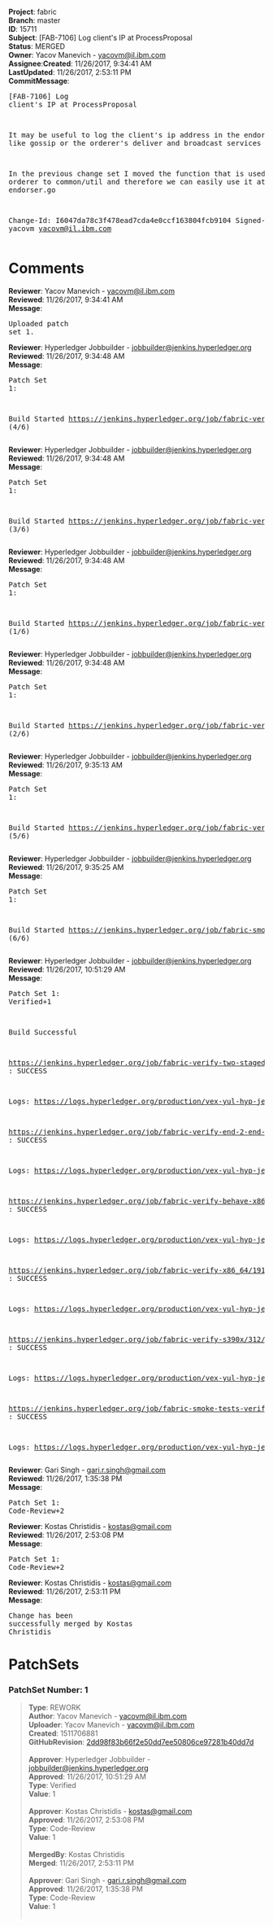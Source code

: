 <strong>Project</strong>: fabric</br><strong>Branch</strong>: master<br><strong>ID</strong>: 15711<br><strong>Subject</strong>: [FAB-7106] Log client's IP at ProcessProposal<br><strong>Status</strong>: MERGED<br><strong>Owner</strong>: Yacov Manevich - yacovm@il.ibm.com<br><strong>Assignee</strong>:<strong>Created</strong>: 11/26/2017, 9:34:41 AM<br><strong>LastUpdated</strong>: 11/26/2017, 2:53:11 PM<br><strong>CommitMessage</strong>:<br><pre>[FAB-7106] Log client's IP at ProcessProposal

It may be useful to log the client's ip address in the endorser
just like gossip or the orderer's deliver and broadcast services do.

In the previous change set I moved the function that is used
in the orderer to common/util and therefore we can easily use it
at the endorser.go

Change-Id: I6047da78c3f478ead7cda4e0ccf163804fcb9104
Signed-off-by: yacovm <yacovm@il.ibm.com>
</pre><h1>Comments</h1><strong>Reviewer</strong>: Yacov Manevich - yacovm@il.ibm.com<br><strong>Reviewed</strong>: 11/26/2017, 9:34:41 AM<br><strong>Message</strong>: <pre>Uploaded patch set 1.</pre><strong>Reviewer</strong>: Hyperledger Jobbuilder - jobbuilder@jenkins.hyperledger.org<br><strong>Reviewed</strong>: 11/26/2017, 9:34:48 AM<br><strong>Message</strong>: <pre>Patch Set 1:

Build Started https://jenkins.hyperledger.org/job/fabric-verify-s390x/312/ (4/6)</pre><strong>Reviewer</strong>: Hyperledger Jobbuilder - jobbuilder@jenkins.hyperledger.org<br><strong>Reviewed</strong>: 11/26/2017, 9:34:48 AM<br><strong>Message</strong>: <pre>Patch Set 1:

Build Started https://jenkins.hyperledger.org/job/fabric-verify-behave-x86_64/13228/ (3/6)</pre><strong>Reviewer</strong>: Hyperledger Jobbuilder - jobbuilder@jenkins.hyperledger.org<br><strong>Reviewed</strong>: 11/26/2017, 9:34:48 AM<br><strong>Message</strong>: <pre>Patch Set 1:

Build Started https://jenkins.hyperledger.org/job/fabric-verify-two-staged-ci-check-x86_64/1740/ (1/6)</pre><strong>Reviewer</strong>: Hyperledger Jobbuilder - jobbuilder@jenkins.hyperledger.org<br><strong>Reviewed</strong>: 11/26/2017, 9:34:48 AM<br><strong>Message</strong>: <pre>Patch Set 1:

Build Started https://jenkins.hyperledger.org/job/fabric-verify-end-2-end-x86_64/10871/ (2/6)</pre><strong>Reviewer</strong>: Hyperledger Jobbuilder - jobbuilder@jenkins.hyperledger.org<br><strong>Reviewed</strong>: 11/26/2017, 9:35:13 AM<br><strong>Message</strong>: <pre>Patch Set 1:

Build Started https://jenkins.hyperledger.org/job/fabric-verify-x86_64/19181/ (5/6)</pre><strong>Reviewer</strong>: Hyperledger Jobbuilder - jobbuilder@jenkins.hyperledger.org<br><strong>Reviewed</strong>: 11/26/2017, 9:35:25 AM<br><strong>Message</strong>: <pre>Patch Set 1:

Build Started https://jenkins.hyperledger.org/job/fabric-smoke-tests-verify-x86_64/626/ (6/6)</pre><strong>Reviewer</strong>: Hyperledger Jobbuilder - jobbuilder@jenkins.hyperledger.org<br><strong>Reviewed</strong>: 11/26/2017, 10:51:29 AM<br><strong>Message</strong>: <pre>Patch Set 1: Verified+1

Build Successful 

https://jenkins.hyperledger.org/job/fabric-verify-two-staged-ci-check-x86_64/1740/ : SUCCESS

Logs: https://logs.hyperledger.org/production/vex-yul-hyp-jenkins-3/fabric-verify-two-staged-ci-check-x86_64/1740

https://jenkins.hyperledger.org/job/fabric-verify-end-2-end-x86_64/10871/ : SUCCESS

Logs: https://logs.hyperledger.org/production/vex-yul-hyp-jenkins-3/fabric-verify-end-2-end-x86_64/10871

https://jenkins.hyperledger.org/job/fabric-verify-behave-x86_64/13228/ : SUCCESS

Logs: https://logs.hyperledger.org/production/vex-yul-hyp-jenkins-3/fabric-verify-behave-x86_64/13228

https://jenkins.hyperledger.org/job/fabric-verify-x86_64/19181/ : SUCCESS

Logs: https://logs.hyperledger.org/production/vex-yul-hyp-jenkins-3/fabric-verify-x86_64/19181

https://jenkins.hyperledger.org/job/fabric-verify-s390x/312/ : SUCCESS

Logs: https://logs.hyperledger.org/production/vex-yul-hyp-jenkins-3/fabric-verify-s390x/312

https://jenkins.hyperledger.org/job/fabric-smoke-tests-verify-x86_64/626/ : SUCCESS

Logs: https://logs.hyperledger.org/production/vex-yul-hyp-jenkins-3/fabric-smoke-tests-verify-x86_64/626</pre><strong>Reviewer</strong>: Gari Singh - gari.r.singh@gmail.com<br><strong>Reviewed</strong>: 11/26/2017, 1:35:38 PM<br><strong>Message</strong>: <pre>Patch Set 1: Code-Review+2</pre><strong>Reviewer</strong>: Kostas Christidis - kostas@gmail.com<br><strong>Reviewed</strong>: 11/26/2017, 2:53:08 PM<br><strong>Message</strong>: <pre>Patch Set 1: Code-Review+2</pre><strong>Reviewer</strong>: Kostas Christidis - kostas@gmail.com<br><strong>Reviewed</strong>: 11/26/2017, 2:53:11 PM<br><strong>Message</strong>: <pre>Change has been successfully merged by Kostas Christidis</pre><h1>PatchSets</h1><h3>PatchSet Number: 1</h3><blockquote><strong>Type</strong>: REWORK<br><strong>Author</strong>: Yacov Manevich - yacovm@il.ibm.com<br><strong>Uploader</strong>: Yacov Manevich - yacovm@il.ibm.com<br><strong>Created</strong>: 1511706881<br><strong>GitHubRevision</strong>: [2dd98f83b66f2e50dd7ee50806ce97281b40dd7d](https://github.com/hyperledger/fabric/commit/2dd98f83b66f2e50dd7ee50806ce97281b40dd7d)<br><br><strong>Approver</strong>: Hyperledger Jobbuilder - jobbuilder@jenkins.hyperledger.org<br><strong>Approved</strong>: 11/26/2017, 10:51:29 AM<br><strong>Type</strong>: Verified<br><strong>Value</strong>: 1<br><br><strong>Approver</strong>: Kostas Christidis - kostas@gmail.com<br><strong>Approved</strong>: 11/26/2017, 2:53:08 PM<br><strong>Type</strong>: Code-Review<br><strong>Value</strong>: 1<br><br><strong>MergedBy</strong>: Kostas Christidis<br><strong>Merged</strong>: 11/26/2017, 2:53:11 PM<br><br><strong>Approver</strong>: Gari Singh - gari.r.singh@gmail.com<br><strong>Approved</strong>: 11/26/2017, 1:35:38 PM<br><strong>Type</strong>: Code-Review<br><strong>Value</strong>: 1<br><br></blockquote>